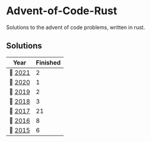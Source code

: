 # Advent-of-Code-Rust

Solutions to the advent of code problems, written in rust.

## Solutions
| Year | Finished |
| ---- | -------- |
| :christmas_tree: [2021](/2021) |  2 |
| :christmas_tree: [2020](/2020) |  1 |
| :christmas_tree: [2019](/2019) |  2 |
| :christmas_tree: [2018](/2018) |  3 |
| :christmas_tree: [2017](/2017) | 21 |
| :christmas_tree: [2016](/2016) |  8 |
| :christmas_tree: [2015](/2015) |  6 |
